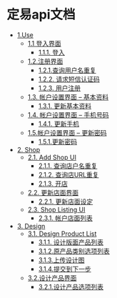 # 定易api文档

* [1.Use]()
    * [1.1 登入界面](./1/1.1.md#1.1)
        * [1.1.1. 登入]()
    * [1.2.注册界面](./1/1.2.md)
        * [1.2.1.查询用户名重复]()
        * [1.2.2. 请求短信认证码]()
        * [1.2.3. 用户注册]()
    * [1.3. 帐户设置界面 – 基本资料](./1/1.3.md)
        * [1.3.1. 更新基本资料]()
    * [1.4. 帐户设置界面 – 手机号码](./1/1.4.md)
        * [1.4.1. 更新手机]()
    * [1.5.帐户设置界面 – 更新密码](./1/1.5.md)
        * [1.5.1.更新密码]()
* [2. Shop]()
    * [2.1. Add Shop UI](./2/2.1.md)
        * [2.1.1. 查询店户名重复]()
        * [2.1.2. 查询店URL重复]()
        * [2.1.3. 开店]()
    * [2.2. 更新店面界面](./2/2.2.md)
        * [2.2.1. 更新店面设定]()
    * [2.3. Shop Listing UI](./2/2.3.md)
        * [2.3.1. 帐户店面列表]()
* [3. Design]()
    * [3.1. Design Product List](./3/3.1.md)
        * [3.1.1. 设计版面产品列表]()
        * [3.1.2.原产品类别选项列表]()
        * [3.1.3.上传设计图]()
        * [3.1.4.提交到下一步]()
    * [3.2.设计产品界面](./3/3.2.md)
       * [3.2.1.设计产品选项列表]()
        
        


